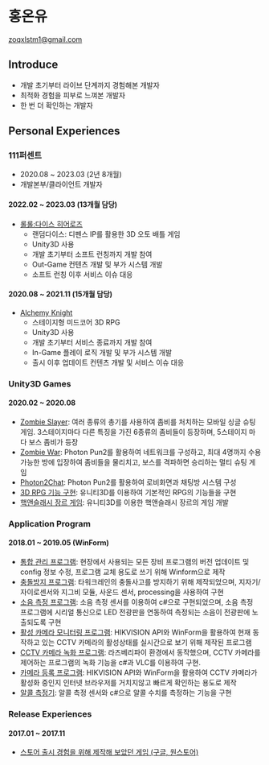 # 홍온유
zoqxlstm1@gmail.com

## Introduce
- 개발 초기부터 라이브 단계까지 경험해본 개발자
- 최적화 경험을 피부로 느껴본 개발자
- 한 번 더 확인하는 개발자

## Personal Experiences
### 111퍼센트 
- 2020.08 ~ 2023.03 (2년 8개월)
- 개발본부/클라이언트 개발자
#### 2022.02 ~ 2023.03 (13개월 담당)
- [롤롤:다이스 히어로즈](https://blog.naver.com/zoqxlstm6/223235117004)
    - 랜덤다이스: 디펜스 IP를 활용한 3D 오토 배틀 게임
    - Unity3D 사용
    - 개발 초기부터 소프트 런칭까지 개발 참여
    - Out-Game 컨텐츠 개발 및 부가 시스템 개발
    - 소프트 런칭 이후 서비스 이슈 대응
#### 2020.08 ~ 2021.11 (15개월 담당)
- [Alchemy Knight](https://blog.naver.com/zoqxlstm6/223235122207)
    - 스테이지형 미드코어 3D RPG
    - Unity3D 사용
    - 개발 초기부터 서비스 종료까지 개발 참여
    - In-Game 플레이 로직 개발 및 부가 시스템 개발
    - 출시 이후 업데이트 컨텐츠 개발 및 서비스 이슈 대응
### Unity3D Games
#### 2020.02 ~ 2020.08
- [Zombie Slayer](https://github.com/zoqxlstm7/Independent-Game/tree/master/ZombieSlayer): 여러 종류의 총기를 사용하여 좀비를 처치하는 모바일 싱글 슈팅 게임. 3스테이지마다 다른 특징을 가진 6종류의 좀비들이 등장하며, 5스테이지 마다 보스 좀비가 등장
- [Zombie War](https://github.com/zoqxlstm7/Unity3D-Portfolio/tree/master/ZombieWar): Photon Pun2를 활용하여 네트워크를 구성하고, 최대 4명까지 수용 가능한 방에 입장하여 좀비들을 물리치고, 보스를 격파하면 승리하는 멀티 슈팅 게임
- [Photon2Chat](https://github.com/zoqxlstm7/Unity3D-Portfolio/tree/master/Photon2Chat): Photon Pun2를 활용하여 로비화면과 채팅방 시스템 구성
- [3D RPG 기능 구현](https://github.com/zoqxlstm7/Unity3D-Portfolio/tree/master/3D%20RPG): 유니티3D를 이용하여 기본적인 RPG의 기능들을 구현
- [핵앤슬래시 장르 게임](https://github.com/zoqxlstm7/Unity3D-Portfolio/tree/master/Hack%20and%20Slash): 유니티3D를 이용한 핵앤슬래시 장르의 게임 개발
### Application Program 
#### 2018.01 ~ 2019.05 (WinForm)
- [통합 관리 프로그램](https://github.com/zoqxlstm7/Integrated-Management): 현장에서 사용되는 모든 장비 프로그램의 버전 업데이트 및 config 정보 수정, 프로그램 교체 용도로 쓰기 위해 Winform으로 제작
- [충돌방지 프로그램](https://github.com/zoqxlstm7/Collision-Prevention): 타워크레인의 충돌사고를 방지하기 위해 제작되었으며, 지자기/자이로센서와 지그비 모듈, 사운드 센서, processing을 사용하여 구현
- [소음 측정 프로그램](https://github.com/zoqxlstm7/Noise-Measurement): 소음 측정 센서를 이용하여 c#으로 구현되었으며, 소음 측정 프로그램에 시리얼 통신으로 LED 전광판을 연동하여 측정되는 소음이 전광판에 노출되도록 구현
- [활성 카메라 모니터링 프로그램](https://github.com/zoqxlstm7/Camera-Mornitoring): HIKVISION API와 WinForm을 활용하여 현재 동작하고 있는 CCTV 카메라의 활성상태를 실시간으로 보기 위해 제작된 프로그램
- [CCTV 카메라 녹화 프로그램](https://github.com/zoqxlstm7/Camera-Record): 라즈베리파이 환경에서 동작했으며, CCTV 카메라를 제어하는 프로그램의 녹화 기능을 c#과 VLC를 이용하여 구현.
- [카메라 등록 프로그램](https://github.com/zoqxlstm7/Camera-Register): HIKVISION API와 WinForm을 활용하여 CCTV 카메라가 활성화 중인지 인터넷 브라우저를 거치지않고 빠르게 확인하는 용도로 제작
- [알콜 측정기](https://github.com/zoqxlstm7/Alcohol-Measurement): 알콜 측정 센서와 c#으로 알콜 수치를 측정하는 기능을 구현
### Release Experiences
#### 2017.01 ~ 2017.11
 - [스토어 출시 경험을 위해 제작해 보았던 게임 (구글, 원스토어)](https://github.com/zoqxlstm7/Independent-Game)